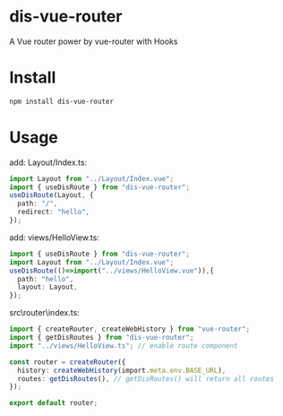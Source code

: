 # dis-vue-router

A Vue router power by vue-router with Hooks

# Install

```sh
npm install dis-vue-router
```

# Usage

add: Layout/Index.ts:

```ts
import Layout from "../Layout/Index.vue";
import { useDisRoute } from "dis-vue-router";
useDisRoute(Layout, {
  path: "/",
  redirect: "hello",
});
```

add: views/HelloView.ts:

```ts
import { useDisRoute } from "dis-vue-router";
import Layout from "../Layout/Index.vue";
useDisRoute(()=>import("../views/HelloView.vue")),{
  path: "hello",
  layout: Layout,
});
```

src\router\index.ts:

```ts
import { createRouter, createWebHistory } from "vue-router";
import { getDisRoutes } from "dis-vue-router";
import "../views/HelloView.ts"; // enable route component

const router = createRouter({
  history: createWebHistory(import.meta.env.BASE_URL),
  routes: getDisRoutes(), // getDisRoutes() will return all routes
});

export default router;
```
